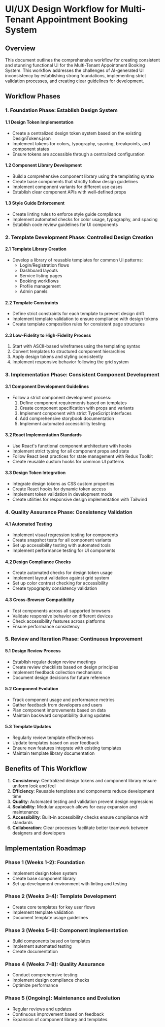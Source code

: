# UI/UX Design Workflow for Multi-Tenant Appointment Booking System

## Overview

This document outlines the comprehensive workflow for creating consistent and stunning functional UI for the Multi-Tenant Appointment Booking System. This workflow addresses the challenges of AI-generated UI inconsistency by establishing strong foundations, implementing strict validation processes, and creating clear guidelines for development.

## Workflow Phases

### 1. Foundation Phase: Establish Design System

#### 1.1 Design Token Implementation
- Create a centralized design token system based on the existing DesignTokens.json
- Implement tokens for colors, typography, spacing, breakpoints, and component states
- Ensure tokens are accessible through a centralized configuration

#### 1.2 Component Library Development
- Build a comprehensive component library using the templating syntax
- Create base components that strictly follow design guidelines
- Implement component variants for different use cases
- Establish clear component APIs with well-defined props

#### 1.3 Style Guide Enforcement
- Create linting rules to enforce style guide compliance
- Implement automated checks for color usage, typography, and spacing
- Establish code review guidelines for UI components

### 2. Template Development Phase: Controlled Design Creation

#### 2.1 Template Library Creation
- Develop a library of reusable templates for common UI patterns:
  - Login/Registration flows
  - Dashboard layouts
  - Service listing pages
  - Booking workflows
  - Profile management
  - Admin panels

#### 2.2 Template Constraints
- Define strict constraints for each template to prevent design drift
- Implement template validation to ensure compliance with design tokens
- Create template composition rules for consistent page structures

#### 2.3 Low-Fidelity to High-Fidelity Process
1. Start with ASCII-based wireframes using the templating syntax
2. Convert templates to structured component hierarchies
3. Apply design tokens and styling consistently
4. Implement responsive behavior following the grid system

### 3. Implementation Phase: Consistent Component Development

#### 3.1 Component Development Guidelines
- Follow a strict component development process:
  1. Define component requirements based on templates
  2. Create component specification with props and variants
  3. Implement component with strict TypeScript interfaces
  4. Add comprehensive storybook documentation
  5. Implement automated accessibility testing

#### 3.2 React Implementation Standards
- Use React's functional component architecture with hooks
- Implement strict typing for all component props and state
- Follow React best practices for state management with Redux Toolkit
- Create reusable custom hooks for common UI patterns

#### 3.3 Design Token Integration
- Integrate design tokens as CSS custom properties
- Create React hooks for dynamic token access
- Implement token validation in development mode
- Create utilities for responsive design implementation with Tailwind

### 4. Quality Assurance Phase: Consistency Validation

#### 4.1 Automated Testing
- Implement visual regression testing for components
- Create snapshot tests for all component variants
- Set up accessibility testing with automated tools
- Implement performance testing for UI components

#### 4.2 Design Compliance Checks
- Create automated checks for design token usage
- Implement layout validation against grid system
- Set up color contrast checking for accessibility
- Create typography consistency validation

#### 4.3 Cross-Browser Compatibility
- Test components across all supported browsers
- Validate responsive behavior on different devices
- Check accessibility features across platforms
- Ensure performance consistency

### 5. Review and Iteration Phase: Continuous Improvement

#### 5.1 Design Review Process
- Establish regular design review meetings
- Create review checklists based on design principles
- Implement feedback collection mechanisms
- Document design decisions for future reference

#### 5.2 Component Evolution
- Track component usage and performance metrics
- Gather feedback from developers and users
- Plan component improvements based on data
- Maintain backward compatibility during updates

#### 5.3 Template Updates
- Regularly review template effectiveness
- Update templates based on user feedback
- Ensure new features integrate with existing templates
- Maintain template library documentation

## Benefits of This Workflow

1. **Consistency**: Centralized design tokens and component library ensure uniform look and feel
2. **Efficiency**: Reusable templates and components reduce development time
3. **Quality**: Automated testing and validation prevent design regressions
4. **Scalability**: Modular approach allows for easy expansion and maintenance
5. **Accessibility**: Built-in accessibility checks ensure compliance with standards
6. **Collaboration**: Clear processes facilitate better teamwork between designers and developers

## Implementation Roadmap

### Phase 1 (Weeks 1-2): Foundation
- Implement design token system
- Create base component library
- Set up development environment with linting and testing

### Phase 2 (Weeks 3-4): Template Development
- Create core templates for key user flows
- Implement template validation
- Document template usage guidelines

### Phase 3 (Weeks 5-6): Component Implementation
- Build components based on templates
- Implement automated testing
- Create documentation

### Phase 4 (Weeks 7-8): Quality Assurance
- Conduct comprehensive testing
- Implement design compliance checks
- Optimize performance

### Phase 5 (Ongoing): Maintenance and Evolution
- Regular reviews and updates
- Continuous improvement based on feedback
- Expansion of component library and templates
